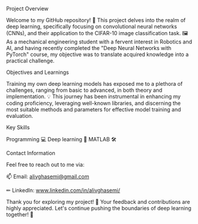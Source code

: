 Project Overview

Welcome to my GitHub repository! 🚀 This project delves into the realm of deep learning, specifically focusing on convolutional neural networks (CNNs), and their application to the CIFAR-10 image classification task. 🖼️ As a mechanical engineering student with a fervent interest in Robotics and AI, and having recently completed the "Deep Neural Networks with PyTorch" course, my objective was to translate acquired knowledge into a practical challenge.

Objectives and Learnings

Training my own deep learning models has exposed me to a plethora of challenges, ranging from basic to advanced, in both theory and implementation. 💡 This journey has been instrumental in enhancing my coding proficiency, leveraging well-known libraries, and discerning the most suitable methods and parameters for effective model training and evaluation.

Key Skills

Programming 💻
Deep learning 🧠
MATLAB 🛠️


Contact Information

Feel free to reach out to me via:

📫 Email: alivghasemi@gmail.com

✏ LinkedIn: www.linkedin.com/in/alivghasemi/

Thank you for exploring my project! 🙌 Your feedback and contributions are highly appreciated. Let's continue pushing the boundaries of deep learning together! 🚀
